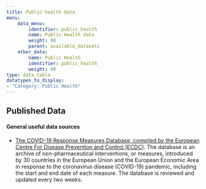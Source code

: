 ```yaml
---
title: Public health data
menu:
    data_menu:
        identifier: public_health
        name: Public Health data
        weight: 90
        parent: available_datasets
    other_data:
        name: Public Health
        identifier: public_health
        weight: 40
type: data_table
datatypes_to_display:
- "Category: Public Health"
---
```


## Published Data

#### General useful data sources

- [The COVID-19 Response Measures Database, compiled by the European Centre For Disease Prevention and Control (ECDC)](https://www.ecdc.europa.eu/en/publications-data/download-data-response-measures-covid-19).
The database is an archive of non-pharmaceutical interventions, or measures, introduced by 30 countries in the European Union and the European Economic Area in response to the coronavirus disease (COVID-19) pandemic, including the start and end date of each measure. The database is reviewed and updated every two weeks.
